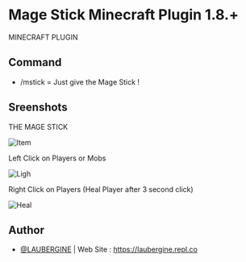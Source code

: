 # Mage Stick Minecraft Plugin 1.8.+
MINECRAFT PLUGIN 

## Command 
- /mstick = Just give the Mage Stick !

## Sreenshots

THE MAGE STICK 

![Item](https://cdn.discordapp.com/attachments/804432361693511700/1115417467657912421/image.png)

Left Click on Players or Mobs

![Ligh](https://cdn.discordapp.com/attachments/804432361693511700/1115414110868340797/image.png)

Right Click on Players (Heal Player after 3 second click)

![Heal](https://cdn.discordapp.com/attachments/804432361693511700/1115414622191755374/image.png)


## Author

- [@LAUBERGINE](https://www.github.com/LAUBERGINE)
    | Web Site : https://laubergine.repl.co
